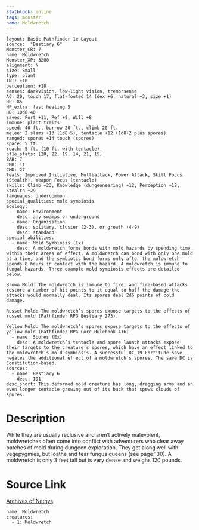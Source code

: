 ```yaml
---
statblock: inline
tags: monster
name: Moldwretch
---
```

```statblock
layout: Basic Pathfinder 1e Layout
source:  "Bestiary 6"
Monster_CR: 7
name: Moldwretch
Monster_XP: 3200
alignment: N
size: Small
type: plant
INI: +10
perception: +18
senses: darkvision, low-light vision, tremorsense
AC: 20, touch 17, flat-footed 14 (dex +6, natural +3, size +1)
HP: 85
HP_extra: fast healing 5
HD: 10d8+40
saves: Fort +11, Ref +9, Will +8
immune: plant traits
speed: 40 ft., burrow 20 ft., climb 20 ft.
melee: 2 slams +13 (1d8+5), tentacle +12 (1d8+2 plus spores)
ranged: spores +14 touch (spores)
space: 5 ft.
reach: 5 ft. (10 ft. with tentacle)
pf1e_stats: [20, 22, 19, 14, 21, 15]
BAB: 7
CMB: 11
CMD: 27
feats: Improved Initiative, Multiattack, Power Attack, Skill Focus (Stealth), Weapon Focus (tentacle)
skills: Climb +23, Knowledge (dungeoneering) +12, Perception +18, Stealth +29
languages: Undercommon
special_qualities: mold symbiosis
ecology:
  - name: Environment
    desc: any swamps or underground
  - name: Organisation
    desc: solitary, cluster (2-3), or growth (4-9)
    desc: standard
special_abilities:
  - name: Mold Symbiosis (Ex)
    desc: A moldwretch forms bonds with mold hazards by spending time within their areas of effect. A moldwretch can bond with only one mold at a time, and the symbiotic bond forms only after the moldwretch spends 8 hours in contact with the hazard. A moldwretch is immune to fungal hazards. Three example mold symbiosis effects are detailed below. 

Brown Mold: The moldwretch is immune to fire, and fire-based attacks restore a number of hit points to it equal to half the damage the attacks would normally deal. Its spores deal 2d6 points of cold damage. 

Russet Mold: The moldwretch’s spores expose targets to the effects of russet mold (Pathfinder RPG Bestiary 273). 

Yellow Mold: The moldwretch’s spores expose targets to the effects of yellow mold (Pathfinder RPG Core Rulebook 416).
  - name: Spores (Ex)
    desc: A moldwretch’s tentacle and spore launch attacks expose their targets to the creature’s spores, which have an effect linked to the moldwretch’s mold symbiosis. A successful DC 19 Fortitude save negates the additional effect of a moldwretch’s spores. The save DC is Constitution-based.
sources:
  - name: Bestiary 6
    desc: 191
desc_short: This deformed mold creature has long, dragging arms and an even longer tentacle growing out of its back that spews clouds of spores.
```
# Description
While they are usually reclusive and aren’t actively malevolent, moldwretches often come into conflict with adventurers who clear away patches of mold during dungeon exploration. They get along well with vegepygmies, but loathe and fear fungus queens (see page 130). A moldwretch is only 3 feet tall but is very dense and weighs 120 pounds.
# Source Link
[Archives of Nethys](https://aonprd.com/MonsterDisplay.aspx?ItemName=Moldwretch)
```encounter-table
name: Moldwretch
creatures:
  - 1: Moldwretch
```
